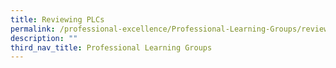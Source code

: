 ```yaml
---
title: Reviewing PLCs
permalink: /professional-excellence/Professional-Learning-Groups/reviewing-plcs/
description: ""
third_nav_title: Professional Learning Groups
---
```


